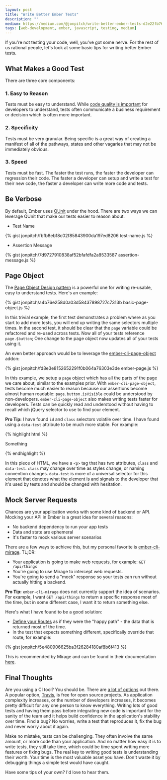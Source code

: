 ```yaml
---
layout: post
title: "Write Better Ember Tests"
description: ""
medium: https://medium.com/@jonpitch/write-better-ember-tests-d2e22fb76bf2
tags: [web-development, ember, javascript, testing, medium]
---
```


If you're not testing your code, well, you've got some nerve. For the rest of us rational people, let's look at some basic tips for writing better Ember tests.

## What Makes a Good Test

There are three core components:

### 1. Easy to Reason
Tests must be easy to understand. While [code quality is important](https://medium.com/@jonpitch/code-quality-matters-4a7384f30f0e) for developers to understand, tests often communicate a business requirement or decision which is often more important.

### 2. Specificity
Tests must be very granular. Being specific is a great way of creating a manifest of all of the pathways, states and other vagaries that may not be immediately obvious.  

### 3. Speed
Tests must be fast. The faster the test runs, the faster the developer can regression their code. The faster a developer can setup and write a test for their new code, the faster a developer can write more code and tests.

## Be Verbose

By default, Ember uses [QUnit](http://qunitjs.com/) under the hood. There are two ways we can leverage QUnit that make our tests easier to reason about.

* Test Name

{% gist jonpitch/fbfb8eb18c02f85843900da197ed8206 test-name.js %}

* Assertion Message

{% gist jonpitch/7d9727910838af52bfafdfa2a8533587 assertion-message.js %}

## Page Object

The [Page Object Design pattern](http://martinfowler.com/bliki/PageObject.html) is a powerful one for writing re-usable, easy to understand tests. Here's an example:

{% gist jonpitch/a4b76e258d0a03d58437898727c7313b basic-page-object.js %}

In this trivial example, the first test demonstrates a problem where as you start to add more tests, you will end up writing the same selectors multiple times. In the second test, it should be clear that the `page` variable could be refactored and re-used across tests. Now all of your tests reference `page.$button`; One change to the page object now updates all of your tests using it.

An even better approach would be to leverage the [ember-cli-page-object](http://ember-cli-page-object.js.org/docs/v1.4.x/) addon:

{% gist jonpitch/fd8e3e8152652291f0b064a76303e3de ember-page.js %}

In this example, we setup a `page` object which has all the parts of the page we care about, similar to the examples prior. With `ember-cli-page-object`, tests become much easier to reason because our assertions become almost human readable: `page.button.isVisible` could be understood by non-developers. `ember-cli-page-object` also makes writing tests faster for developers. Tests can be quickly read and understood without having to recall which jQuery selector to use to find your element.

**Pro Tip:** I have found `id` and `class` selectors volatile over time. I have found using a `data-test` attribute to be much more stable. For example:

{% highlight html %}
<p class="strong" data-test="description">Something</p>
{% endhighlight %}

In this piece of HTML, we have a `<p>` tag that has two attributes, `class` and `data-test`. `class` may change over time as styles change, or naming convention changes. `data-test` is more of a universal selector for this element that denotes what the element is and signals to the developer that it's used by tests and should be changed with hesitation.

## Mock Server Requests

Chances are your application works with some kind of backend or API. Mocking your API in Ember is a great idea for several reasons:

* No backend dependency to run your app tests
* Data and state are ephemeral
* It's faster to mock various server scenarios

There are a few ways to achieve this, but my personal favorite is [ember-cli-mirage](http://www.ember-cli-mirage.com/). TL;DR:

* Your application is going to make web requests, for example: `GET /api/things`
* You're going to use Mirage to intercept web requests.
* You're going to send a "mock" response so your tests can run without actually hitting a backend.

**Pro Tip:** `ember-cli-mirage` does not currently support the idea of scenarios. For example, I want `GET /api/things` to return a specific response most of the time, but in some different case, I want it to return something else.

Here's what I have found to be a good solution:

* [Define your Routes](http://www.ember-cli-mirage.com/docs/v0.2.x/defining-routes/) as if they were the "happy path" - the data that is returned most of the time.
* In the test that expects something different, specifically override that route, for example:

{% gist jonpitch/5e480906625ba3f26284180af8b6f413 %}

This is recommended by Mirage and can be found in their documentation [here](http://www.ember-cli-mirage.com/docs/v0.2.x/acceptance-testing/#asserting-a-server-call-was-made-in-a-test).

## Final Thoughts

Are you using a CI tool? You should be. There are [a lot of options](https://xebialabs.com/the-ultimate-devops-tool-chest/continuous-integration/) out there. A popular option, [Travis](https://travis-ci.org/), is free for open source projects. As application complexity increases, or the number of developers increases, it becomes pretty difficult for any one person to know everything. Writing lots of good tests and having them pass before integrating new code is important for the sanity of the team and it helps build confidence in the application's stability over time. Find a bug? No worries, write a test that reproduces it, fix the bug and never worry about it again.

Make no mistake, tests can be challenging. They often involve the same amount, or more code than your application. And no matter how easy it is to write tests, they still take time, which could be time spent writing more features or fixing bugs. The real key to writing good tests is understanding their worth. Your time is the most valuable asset you have. Don't waste it by debugging things a simple test would have caught.

Have some tips of your own? I'd love to hear them.
